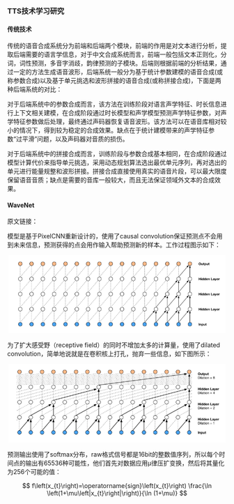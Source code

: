 ### TTS技术学习研究
#### 传统技术
传统的语音合成系统分为前端和后端两个模块，前端的作用是对文本进行分析，提取后端需要的语言学信息，对于中文合成系统而言，前端一般包括文本正则化，分词，词性预测，多音字消歧，韵律预测的子模块。后端则根据前端的分析结果，通过一定的方法生成语音波形，后端系统一般分为基于统计参数建模的语音合成(或称参数合成)以及基于单元挑选和波形拼接的语音合成(或称拼接合成)，下面是两种后端系统的对比：

对于后端系统中的参数合成而言，该方法在训练阶段对语言声学特征、时长信息进行上下文相关建模，在合成阶段通过时长模型和声学模型预测声学特征参数，对声学特征参数做后处理，最终通过声码器恢复语音波形。该方法可以在语音库相对较小的情况下，得到较为稳定的合成效果。缺点在于统计建模带来的声学特征参数“过平滑”问题，以及声码器对音质的损伤。

对于后端系统中的拼接合成而言，训练阶段与参数合成基本相同，在合成阶段通过模型计算代价来指导单元挑选，采用动态规划算法选出最优单元序列，再对选出的单元进行能量规整和波形拼接。拼接合成直接使用真实的语音片段，可以最大限度保留语音音质；缺点是需要的音库一般较大，而且无法保证领域外文本的合成效果。

#### WaveNet
原文链接：

模型是基于PixelCNN重新设计的，使用了causal convolution保证预测点不会用到未来信息，预测获得的点会用作输入帮助预测新的样本。工作过程图示如下：

<div align="center">
<img src="graph/wavenet.jpg" width=500>
</div>

为了扩大感受野（receptive field）的同时不增加太多的计算量，使用了dilated convolution，简单地说就是在卷积核上打孔，抛弃一些信息，如下图所示：
<div align="center">
<img src="graph/wavenet_dialateconv.jpg" width=500>
</div>

预测输出使用了softmax分布，raw格式信号都是16bit的整数值序列，所以每个时间点的输出有65536种可能性，他们首先对数据应用μ律压扩变换，然后将其量化为256个可能的值：

$$
f\left(x_{t}\right)=\operatorname{sign}\left(x_{t}\right) \frac{\ln \left(1+\mu\left|x_{t}\right|\right)}{\ln (1+\mu)}
$$
